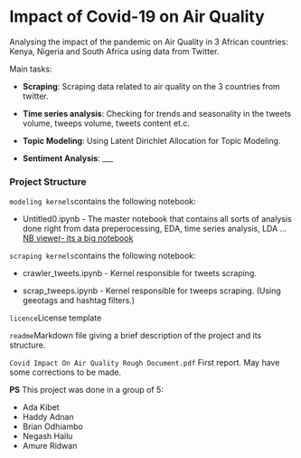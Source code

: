 # Impact of Covid-19 on Air Quality

Analysing the impact of the pandemic on Air Quality in 3 African countries: Kenya, Nigeria and South Africa using data from Twitter.

Main tasks:

  * **Scraping**: Scraping data related to air quality on the 3 countries from twitter.

  * **Time series analysis**:  Checking for trends and seasonality in the tweets volume, tweeps volume, tweets content et.c.                                                                                            

  * **Topic Modeling**:  Using Latent Dirichlet Allocation for Topic Modeling.

  * **Sentiment Analysis**: ___

### Project Structure
`modeling kernels`contains the following notebook:

* Untitled0.ipynb  - The master notebook that contains all sorts of analysis done right from data preperocessing, EDA, time series analysis, LDA ...
[NB viewer- its a big notebook](https://nbviewer.jupyter.org/github/ada-k/ImpactofCovid19_AirQuality/blob/40be4ebc990eeb8be344de42a024b63b50bb6d4c/modeling%20kernels/Untitled0.ipynb)

`scraping kernels`contains the following notebook:

* crawler_tweets.ipynb  - Kernel responsible for tweets scraping.

* scrap_tweeps.ipynb  - Kernel responsible for tweeps scraping. (Using geeotags and hashtag filters.)

`licence`License template

`readme`Markdown file giving a brief description of the project and its structure.

`Covid Impact On Air Quality Rough Document.pdf` First report. May have some corrections to be made.

**PS** This project was done in a group of 5:
* Ada Kibet
* Haddy Adnan
* Brian Odhiambo
* Negash Hailu
* Amure Ridwan
